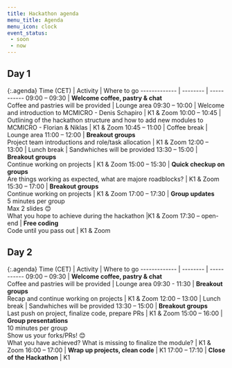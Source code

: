 ```yaml
---
title: Hackathon agenda
menu_title: Agenda
menu_icon: clock
event_status:
 - soon
 - now
---
```


## Day 1

{:.agenda}
Time (CET)    | Activity | Where to go
------------- | -------- | -----------
09:00 – 09:30 | **Welcome coffee, pastry & chat**<br> Coffee and pastries will be provided  | Lounge area
09:30 – 10:00 | Welcome and introduction to MCMICRO - Denis Schapiro | K1 & Zoom
10:00 – 10:45 | Outlining of the hackathon structure and how to add new modules to MCMICRO - Florian & Niklas | K1 & Zoom
10:45 – 11:00 | Coffee break | Lounge area
11:00 – 12:00 | **Breakout groups**<br>Project team introductions and role/task allocation | K1 & Zoom
12:00 – 13:00 | Lunch break | Sandwhiches will be provided
13:30 – 15:00 | **Breakout groups**<br>Continue working on projects | K1 & Zoom
15:00 – 15:30 | **Quick checkup on groups**<br>Are things working as expected, what are majore roadblocks? | K1 & Zoom
15:30 – 17:00 | **Breakout groups**<br>Continue working on projects | K1 & Zoom
17:00 – 17:30 | **Group updates**<br>5 minutes per group<br>Max 2 slides 😊<br>What you hope to achieve during the hackathon |K1 & Zoom
17:30 – open-end | **Free coding**<br> Code until you pass out | K1 & Zoom

## Day 2

{:.agenda}
Time (CET)    | Activity | Where to go
------------- | -------- | ----------- 
09:00 – 09:30 | **Welcome coffee, pastry & chat**<br> Coffee and pastries will be provided | Lounge area
09:30 - 11:30  | **Breakout groups**<br>Recap and continue working on projects | K1 & Zoom
12:00 – 13:00 | Lunch break | Sandwhiches will be provided
13:30 – 15:00 | **Breakout groups**<br> Last push on project, finalize code, prepare PRs | K1 & Zoom
15:00 – 16:00 | **Group presentations**<br>10 minutes per group<br>Show us your forks/PRs! 😊<br>What you have achieved? What is missing to finalize the module? | K1 & Zoom
16:00 – 17:00 | **Wrap up projects, clean code** | K1
17:00 – 17:10 | **Close of the Hackathon** | K1